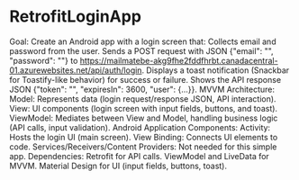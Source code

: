 # RetrofitLoginApp

Goal: Create an Android app with a login screen that:
Collects email and password from the user.
Sends a POST request with JSON {"email": "", "password": ""} to https://mailmatebe-akg9fhe2fddfhrbt.canadacentral-01.azurewebsites.net/api/auth/login.
Displays a toast notification (Snackbar for Toastify-like behavior) for success or failure.
Shows the API response JSON {"token": "", "expiresIn": 3600, "user": {...}}.
MVVM Architecture:
Model: Represents data (login request/response JSON, API interaction).
View: UI components (login screen with input fields, buttons, and toast).
ViewModel: Mediates between View and Model, handling business logic (API calls, input validation).
Android Application Components:
Activity: Hosts the login UI (main screen).
View Binding: Connects UI elements to code.
Services/Receivers/Content Providers: Not needed for this simple app.
Dependencies:
Retrofit for API calls.
ViewModel and LiveData for MVVM.
Material Design for UI (input fields, buttons, toast).